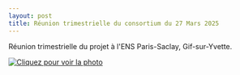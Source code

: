 ```yaml
---
layout: post
title: Réunion trimestrielle du consortium du 27 Mars 2025
---
```



Réunion trimestrielle du projet à l'ENS Paris-Saclay, Gif-sur-Yvette. 


<div class="image-row">
  <div class="image-column">
    <a href="/public/ens_2025.JPG" target="_blank">
        <img src="/public/ens_2025.JPG" alt="Cliquez pour voir la photo">
    </a>
</div>

</div>
